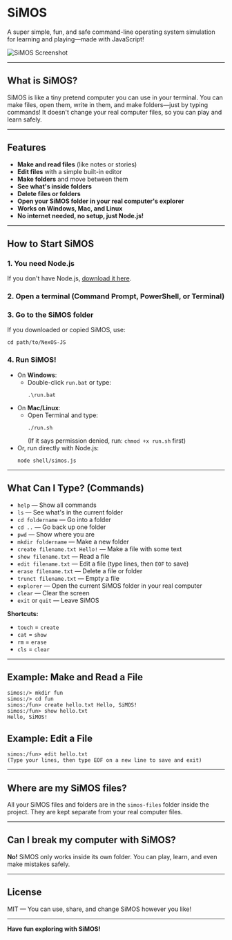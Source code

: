 # SiMOS

A super simple, fun, and safe command-line operating system simulation for learning and playing—made with JavaScript!

![SiMOS Screenshot](https://i.ibb.co/rf4V843S/Screenshot-2025-05-18-222516.png)

---

## What is SiMOS?
SiMOS is like a tiny pretend computer you can use in your terminal. You can make files, open them, write in them, and make folders—just by typing commands! It doesn't change your real computer files, so you can play and learn safely.

---

## Features
- **Make and read files** (like notes or stories)
- **Edit files** with a simple built-in editor
- **Make folders** and move between them
- **See what's inside folders**
- **Delete files or folders**
- **Open your SiMOS folder in your real computer's explorer**
- **Works on Windows, Mac, and Linux**
- **No internet needed, no setup, just Node.js!**

---

## How to Start SiMOS

### 1. You need Node.js
If you don't have Node.js, [download it here](https://nodejs.org/).

### 2. Open a terminal (Command Prompt, PowerShell, or Terminal)

### 3. Go to the SiMOS folder
If you downloaded or copied SiMOS, use:
```
cd path/to/NexOS-JS
```

### 4. Run SiMOS!
- On **Windows**:
  - Double-click `run.bat` or type:
    ```
    .\run.bat
    ```
- On **Mac/Linux**:
  - Open Terminal and type:
    ```
    ./run.sh
    ```
    (If it says permission denied, run: `chmod +x run.sh` first)
- Or, run directly with Node.js:
    ```
    node shell/simos.js
    ```

---

## What Can I Type? (Commands)

- `help` — Show all commands
- `ls` — See what's in the current folder
- `cd foldername` — Go into a folder
- `cd ..` — Go back up one folder
- `pwd` — Show where you are
- `mkdir foldername` — Make a new folder
- `create filename.txt Hello!` — Make a file with some text
- `show filename.txt` — Read a file
- `edit filename.txt` — Edit a file (type lines, then `EOF` to save)
- `erase filename.txt` — Delete a file or folder
- `trunct filename.txt` — Empty a file
- `explorer` — Open the current SiMOS folder in your real computer
- `clear` — Clear the screen
- `exit` or `quit` — Leave SiMOS

**Shortcuts:**
- `touch` = `create`
- `cat` = `show`
- `rm` = `erase`
- `cls` = `clear`

---

## Example: Make and Read a File
```
simos:/> mkdir fun
simos:/> cd fun
simos:/fun> create hello.txt Hello, SiMOS!
simos:/fun> show hello.txt
Hello, SiMOS!
```

## Example: Edit a File
```
simos:/fun> edit hello.txt
(Type your lines, then type EOF on a new line to save and exit)
```

---

## Where are my SiMOS files?
All your SiMOS files and folders are in the `simos-files` folder inside the project. They are kept separate from your real computer files.

---

## Can I break my computer with SiMOS?
**No!** SiMOS only works inside its own folder. You can play, learn, and even make mistakes safely.

---

## License
MIT — You can use, share, and change SiMOS however you like!

---

**Have fun exploring with SiMOS!**
